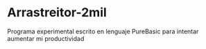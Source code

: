 # Arrastreitor-2mil
Programa experimental escrito en lenguaje PureBasic para intentar aumentar mi productividad

